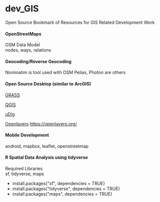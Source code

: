 # dev_GIS
Open Source Bookmark of Resources for GIS Related Development Work

#### OpenStreetMaps
OSM Data Model<br/>
nodes, ways, relations

#### Geocoding/Reverse Geocoding
Nominatim is tool used with OSM
Pelias, Photon are others

#### Open Source Desktop (similar to ArcGIS)
[GRASS](https://grass.osgeo.org/)

[QGIS](http://www.qgis.org/en/site/)

[uDig](http://udig.refractions.net/)

[Openlayers](https://openlayers.org/)
https://openlayers.org/

#### Mobile Development
android, mapbox, leaflet, openstreetmap

#### R Spatial Data Analysis using tidyverse
Required Libraries<br/>
sf, tidyverse, maps<br/>
- install.packages("sf", dependencies = TRUE)
- install.packages("tidyverse", dependencies = TRUE)
- install.packages("maps", dependencies = TRUE)
